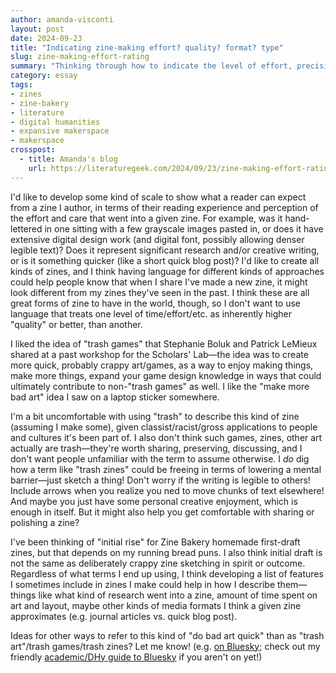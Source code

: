 ```yaml
---
author: amanda-visconti
layout: post
date: 2024-09-23
title: "Indicating zine-making effort? quality? format? type"
slug: zine-making-effort-rating
summary: "Thinking through how to indicate the level of effort, precision, reading experience to expect from a zine I make, without using terms suggesting these are on some linear scale."
category: essay
tags:
- zines
- zine-bakery
- literature
- digital humanities
- expansive makerspace
- makerspace
crosspost:
  - title: Amanda's blog
    url: https://literaturegeek.com/2024/09/23/zine-making-effort-rating
---
```


I'd like to develop some kind of scale to show what a reader can expect from a zine I author, in terms of their reading experience and perception of the effort and care that went into a given zine. For example, was it hand-lettered in one sitting with a few grayscale images pasted in, or does it have extensive digital design work (and digital font, possibly allowing denser legible text)? Does it represent significant research and/or creative writing, or is it something quicker (like a short quick blog post)? I'd like to create all kinds of zines, and I think having language for different kinds of approaches could help people know that when I share I've made a new zine, it might look different from my zines they've seen in the past. I think these are all great forms of zine to have in the world, though, so I don't want to use language that treats one level of time/effort/etc. as inherently higher "quality" or better, than another.

I liked the idea of "trash games" that Stephanie Boluk and Patrick LeMieux shared at a past workshop for the Scholars' Lab—the idea was to create more quick, probably crappy art/games, as a way to enjoy making things, make more things, expand your game design knowledge in ways that could ultimately contribute to non-"trash games" as well. I like the "make more bad art" idea I saw on a laptop sticker somewhere. 

I'm a bit uncomfortable with using "trash" to describe this kind of zine (assuming I make some), given classist/racist/gross applications to people and cultures it's been part of. I also don't think such games, zines, other art actually are trash—they're worth sharing, preserving, discussing, and I don't want people unfamiliar with the term to assume otherwise. I *do* dig how a term like "trash zines" could be freeing in terms of lowering a mental barrier—just sketch a thing! Don't worry if the writing is legible to others! Include arrows when you realize you ned to move chunks of text elsewhere! And maybe you just have some personal creative enjoyment, which is enough in itself. But it might also help you get comfortable with sharing or polishing a zine?

I've been thinking of "initial rise" for Zine Bakery homemade first-draft zines, but that depends on my running bread puns. I also think initial draft is not the same as deliberately crappy zine sketching in spirit or outcome. Regardless of what terms I end up using, I think developing a list of features I sometimes include in zines I make could help in how I describe them—things like what kind of research went into a zine, amount of time spent on art and layout, maybe other kinds of media formats I think a given zine approximates (e.g. journal articles vs. quick blog post).

Ideas for other ways to refer to this kind of "do bad art quick" than as "trash art"/trash games/trash zines? Let me know! (e.g. [on Bluesky](https://bsky.app/profile/literaturegeek.bsky.social); check out my friendly [academic/DHy guide to Bluesky](https://tinyurl.com/DHBluesky) if you aren't on yet!)